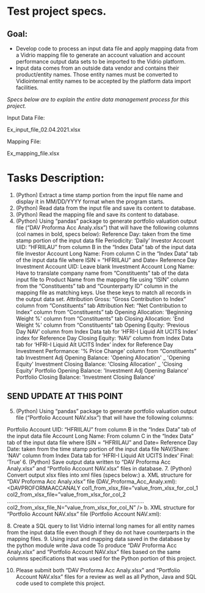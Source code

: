 # Test project specs.

## Goal:

- Develop code to process an input data file and apply mapping data from a Vidrio mapping file to generate an account valuation and account performance output data sets to be imported to the Vidrio platform.
- Input data comes from an outside data vendor and contains their product/entity names. Those entity names must be converted to Vidiointernal entity names to be accepted by the platform data import facilities.

_Specs below are to explain the entire data management process for this project._

Input Data File:

Ex_input_file_02.04.2021.xlsx

Mapping File:

Ex_mapping_file.xlsx

# Tasks Description:

1. (Python) Extract a time stamp portion from the input file name and display it in MM/DD/YYYY format when
   the program starts.
2. (Python) Read data from the input file and save its content to database.
3. (Python) Read the mapping file and save its content to database.
4. (Python) Using “pandas” package to generate portfolio valuation output file
   (“DAV Proforma Acc Analy.xlsx”) that will have the following columns (col names in bold, specs below):
   Reference Day: taken from the time stamp portion of the input data file
   Periodicity: ‘Daily’
   Investor Account UID: “HFRIILAU” from column B in the “Index Data” tab of the input data file
   Investor Account Long Name: From column C in the “Index Data” tab of the input data file where ISIN =
   “HFRIILAU” and Date= Reference Day
   Investment Account UID: Leave blank
   Investment Account Long Name: Have to translate company name from “Constituents” tab of the data
   input file to Product Name from the mapping file using “ISIN” column from the “Constituents” tab and
   “Counterparty ID” column in the mapping file as matching keys. Use these keys to match all records in
   the output data set.
   Attribution Gross: “Gross Contribution to Index” column from “Constituents” tab
   Attribution Net: “Net Contribution to Index” column from “Constituents” tab
   Opening Allocation: 'Beginning Weight %' column from “Constituents” tab
   Closing Allocation: 'End Weight %' column from “Constituents” tab
   Opening Equity: ‘Previous Day NAV’ column from Index Data tab for ‘HFRI-I Liquid Alt UCITS Index’ index
   for Reference Day
   Closing Equity: ‘NAV’ column from Index Data tab for ‘HFRI-I Liquid Alt UCITS Index’ index for Reference
   Day
   Investment Performance: '% Price Change' column from “Constituents” tab
   Investment Adj Opening Balance: 'Opening Allocation' _ 'Opening Equity'
   Investment Closing Balance: 'Closing Allocation' _ 'Closing Equity'
   Portfolio Opening Balance: 'Investment Adj Opening Balance'
   Portfolio Closing Balance: 'Investment Closing Balance'

## SEND UPDATE AT THIS POINT

5. (Python) Using “pandas” package to generate portfolio valuation output file (“Portfolio Account NAV.xlsx”)
   that will have the following columns:

Portfolio Account UID: “HFRIILAU” from column B in the “Index Data” tab of the input data file
Account Long Name: From column C in the “Index Data” tab of the input data file where ISIN = “HFRIILAU”
and Date= Reference Day
Date: taken from the time stamp portion of the input data file
NAV/Share: ‘NAV’ column from Index Data tab for ‘HFRI-I Liquid Alt UCITS Index’
Final: ‘True’ 6. (Python) Save output data written to “DAV Proforma Acc Analy.xlsx” and “Portfolio Account NAV.xlsx” files
in database. 7. (Python) Convert output xlsx files into xml files (specs below:)
a. XML structure for “DAV Proforma Acc Analy.xlsx” file (DAV_Proforma_Acc_Analy.xml):
<DAVPROFORMAACC>
<DAVPROFORMAACCANALY
col1_from_xlsx_file=”value_from_xlsx_for_col_1
col2_from_xlsx_file=”value_from_xlsx_for_col_2
.........................................................................................
col2_from_xlsx_file_N=”value_from_xlsx_for_col_N” />
</DAVPROFORMAACC>
b. XML structure for “Portfolio Account NAV.xlsx” file (Portfolio Account NAV.xml):
<DAVPROFORMAACC>
<PORTFOLIOACCOUNTNAV
account_long_name="HFRI-I Liquid Alt UCITS Index - Account" date="2021-02-
04T00:00:00" nav_x002F_share="1.286961641823181e+003" final="TRUE"/>

</DAVPROFORMAACC>
8. Create a SQL query to list Vidrio internal long names for all entity names from the input data file even
though if they do not have counterparts in the mapping files.
9. Using input and mapping data saved in the database by the python module write Java code
To produce “DAV Proforma Acc Analy.xlsx” and “Portfolio Account NAV.xlsx” files based on the same
columns specifications that was used for the Python portion of this project.

10. Please submit both “DAV Proforma Acc Analy.xlsx” and “Portfolio Account NAV.xlsx” files for a review as
    well as all Python, Java and SQL code used to complete this project.
